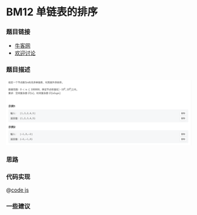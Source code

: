 # BM12 单链表的排序




### 题目链接

- [牛客网](https://www.nowcoder.com/share/jump/8484115461694840715099)
- [欢迎讨论]()

### 题目描述

![反转链表.png](../images/sortInList.png)



### 思路

### 代码实现

@[code js](@code/algorithm/interview-101/sortInList.js)


### 一些建议
